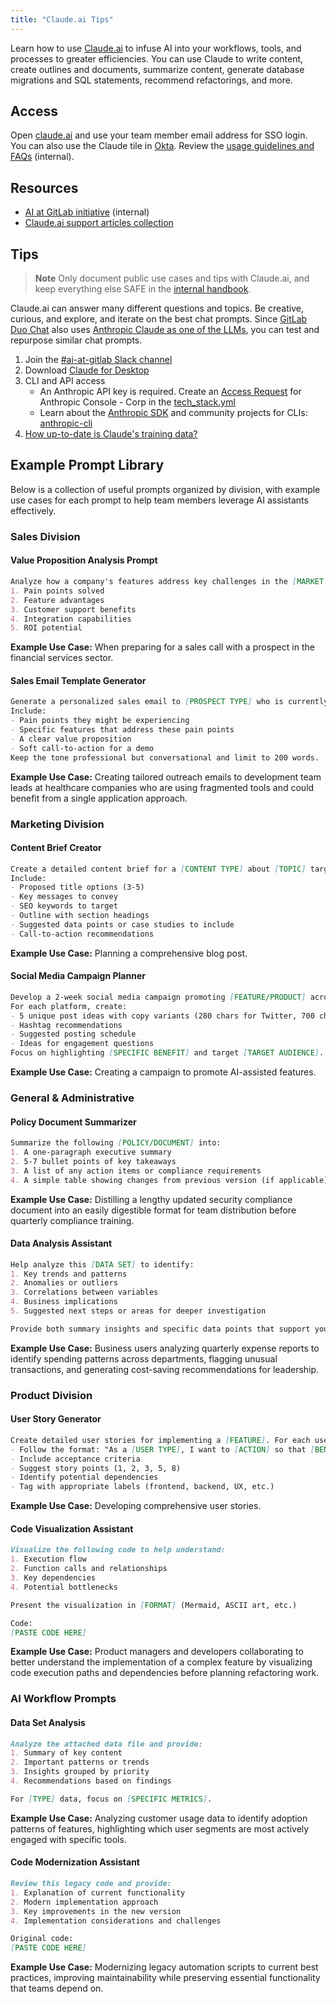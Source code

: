 ```yaml
---
title: "Claude.ai Tips"
---
```


Learn how to use [Claude.ai](https://claude.ai/) to infuse AI into your workflows, tools, and processes to greater efficiencies. You can use Claude to write content, create outlines and documents, summarize content, generate database migrations and SQL statements, recommend refactorings, and more.

## Access

Open [claude.ai](https://claude.ai/) and use your team member email address for SSO login. You can also use the Claude tile in [Okta](/handbook/it/okta/). Review the [usage guidelines and FAQs](https://internal.gitlab.com/handbook/company/ai-at-gitlab/#usage-guidelines-and-faqs) (internal).

## Resources

- [AI at GitLab initiative](https://internal.gitlab.com/handbook/company/ai-at-gitlab/) (internal)
- [Claude.ai support articles collection](https://support.anthropic.com/en/collections/4078531-claude-ai)

## Tips

> **Note** Only document public use cases and tips with Claude.ai, and keep everything else SAFE in the [internal handbook](https://internal.gitlab.com/handbook/company/ai-at-gitlab/).

Claude.ai can answer many different questions and topics. Be creative, curious, and explore, and iterate on the best chat prompts. Since [GitLab Duo Chat](gitlab-duo.md) also uses [Anthropic Claude as one of the LLMs](https://docs.gitlab.com/ee/user/gitlab_duo_chat/), you can test and repurpose similar chat prompts.

1. Join the [#ai-at-gitlab Slack channel](https://gitlab.enterprise.slack.com/archives/C085M5071LG)
1. Download [Claude for Desktop](https://claude.ai/download)
1. CLI and API access
   - An Anthropic API key is required. Create an [Access Request](/handbook/it/end-user-services/onboarding-access-requests/access-requests/) for Anthropic Console - Corp in the [tech_stack.yml](https://gitlab.com/gitlab-com/www-gitlab-com/-/blob/master/data/tech_stack.yml)
   - Learn about the [Anthropic SDK](https://docs.anthropic.com/en/docs/initial-setup#install-the-sdk) and community projects for CLIs: [anthropic-cli](https://github.com/dvcrn/anthropic-cli)
1. [How up-to-date is Claude's training data?](https://support.anthropic.com/en/articles/8114494-how-up-to-date-is-claude-s-training-data)

## Example Prompt Library

Below is a collection of useful prompts organized by division, with example use cases for each prompt to help team members leverage AI assistants effectively.

### Sales Division

#### Value Proposition Analysis Prompt

```markdown
Analyze how a company's features address key challenges in the [MARKET SEGMENT] space. Focus on:
1. Pain points solved
2. Feature advantages
3. Customer support benefits
4. Integration capabilities
5. ROI potential
```

**Example Use Case:** When preparing for a sales call with a prospect in the financial services sector.

#### Sales Email Template Generator

```markdown
Generate a personalized sales email to [PROSPECT TYPE] who is currently using [CURRENT SOLUTION]. 
Include:
- Pain points they might be experiencing
- Specific features that address these pain points
- A clear value proposition
- Soft call-to-action for a demo
Keep the tone professional but conversational and limit to 200 words.
```

**Example Use Case:** Creating tailored outreach emails to development team leads at healthcare companies who are using fragmented tools and could benefit from a single application approach.

### Marketing Division

#### Content Brief Creator

```markdown
Create a detailed content brief for a [CONTENT TYPE] about [TOPIC] targeted at [AUDIENCE].
Include:
- Proposed title options (3-5)
- Key messages to convey
- SEO keywords to target
- Outline with section headings
- Suggested data points or case studies to include
- Call-to-action recommendations
```

**Example Use Case:** Planning a comprehensive blog post.

#### Social Media Campaign Planner

```markdown
Develop a 2-week social media campaign promoting [FEATURE/PRODUCT] across LinkedIn and Twitter.
For each platform, create:
- 5 unique post ideas with copy variants (280 chars for Twitter, 700 chars for LinkedIn)
- Hashtag recommendations
- Suggested posting schedule
- Ideas for engagement questions
Focus on highlighting [SPECIFIC BENEFIT] and target [TARGET AUDIENCE].
```

**Example Use Case:** Creating a campaign to promote AI-assisted features.

### General & Administrative

#### Policy Document Summarizer

```markdown
Summarize the following [POLICY/DOCUMENT] into:
1. A one-paragraph executive summary
2. 5-7 bullet points of key takeaways
3. A list of any action items or compliance requirements
4. A simple table showing changes from previous version (if applicable)
```

**Example Use Case:** Distilling a lengthy updated security compliance document into an easily digestible format for team distribution before quarterly compliance training.

#### Data Analysis Assistant

```markdown
Help analyze this [DATA SET] to identify:
1. Key trends and patterns
2. Anomalies or outliers
3. Correlations between variables
4. Business implications
5. Suggested next steps or areas for deeper investigation

Provide both summary insights and specific data points that support your analysis.
```

**Example Use Case:** Business users analyzing quarterly expense reports to identify spending patterns across departments, flagging unusual transactions, and generating cost-saving recommendations for leadership.

### Product Division

#### User Story Generator

```markdown
Create detailed user stories for implementing a [FEATURE]. For each user story:
- Follow the format: "As a [USER TYPE], I want to [ACTION] so that [BENEFIT]"
- Include acceptance criteria
- Suggest story points (1, 2, 3, 5, 8)
- Identify potential dependencies
- Tag with appropriate labels (frontend, backend, UX, etc.)
```

**Example Use Case:** Developing comprehensive user stories.

#### Code Visualization Assistant

```markdown
Visualize the following code to help understand:
1. Execution flow
2. Function calls and relationships
3. Key dependencies
4. Potential bottlenecks

Present the visualization in [FORMAT] (Mermaid, ASCII art, etc.)

Code:
[PASTE CODE HERE]
```

**Example Use Case:** Product managers and developers collaborating to better understand the implementation of a complex feature by visualizing code execution paths and dependencies before planning refactoring work.

### AI Workflow Prompts

#### Data Set Analysis

```markdown
Analyze the attached data file and provide:
1. Summary of key content
2. Important patterns or trends
3. Insights grouped by priority
4. Recommendations based on findings

For [TYPE] data, focus on [SPECIFIC METRICS].
```

**Example Use Case:** Analyzing customer usage data to identify adoption patterns of features, highlighting which user segments are most actively engaged with specific tools.

#### Code Modernization Assistant

```markdown
Review this legacy code and provide:
1. Explanation of current functionality
2. Modern implementation approach
3. Key improvements in the new version
4. Implementation considerations and challenges

Original code:
[PASTE CODE HERE]
```

**Example Use Case:** Modernizing legacy automation scripts to current best practices, improving maintainability while preserving essential functionality that teams depend on.
